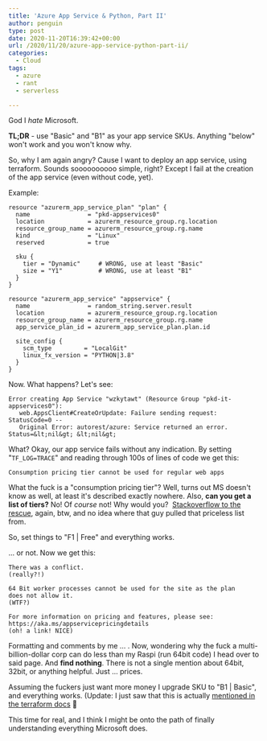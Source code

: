 ```yaml
---
title: 'Azure App Service & Python, Part II'
author: penguin
type: post
date: 2020-11-20T16:39:42+00:00
url: /2020/11/20/azure-app-service-python-part-ii/
categories:
  - Cloud
tags:
  - azure
  - rant
  - serverless

---
```

God I _hate_ Microsoft.

**TL;DR** - use "Basic" and "B1" as your app service SKUs. Anything "below" won't work and you won't know why.

So, why I am again angry? Cause I want to deploy an app service, using terraform. Sounds soooooooooo simple, right? Except I fail at the creation of the app service (even without code, yet).

Example:

```
resource "azurerm_app_service_plan" "plan" {
  name                = "pkd-appservices0"
  location            = azurerm_resource_group.rg.location
  resource_group_name = azurerm_resource_group.rg.name
  kind                = "Linux"
  reserved            = true

  sku {
    tier = "Dynamic"     # WRONG, use at least "Basic"
    size = "Y1"          # WRONG, use at least "B1"
  }
}
```

```
resource "azurerm_app_service" "appservice" {
  name                = random_string.server.result
  location            = azurerm_resource_group.rg.location
  resource_group_name = azurerm_resource_group.rg.name
  app_service_plan_id = azurerm_app_service_plan.plan.id

  site_config {
    scm_type         = "LocalGit"
    linux_fx_version = "PYTHON|3.8"
  }
}
```

Now. What happens? Let's see:

```
Error creating App Service "wzkytawt" (Resource Group "pkd-it-appservices0"): 
   web.AppsClient#CreateOrUpdate: Failure sending request: StatusCode=0 -- 
   Original Error: autorest/azure: Service returned an error. Status=&lt;nil&gt; &lt;nil&gt;
```

What? Okay, our app service fails without any indication. By setting "<code class="EnlighterJSRAW" data-enlighter-language="generic">TF_LOG=TRACE</code>" and reading through 100s of lines of code we get this:

```
Consumption pricing tier cannot be used for regular web apps
```

What the fuck is a "consumption pricing tier"? Well, turns out MS doesn't know as well, at least it's described exactly nowhere. Also, **can you get a list of tiers?** No! Of _course_ not! Why would you?  [Stackoverflow to the rescue][1], again, btw, and no idea where that guy pulled that priceless list from.

So, set things to "F1 | Free" and everything works.

... or not. Now we get this:

```
There was a conflict.                                              (really?!)

64 Bit worker processes cannot be used for the site as the plan 
does not allow it.                                                 (WTF?)

For more information on pricing and features, please see: 
https://aka.ms/appservicepricingdetails                            (oh! a link! NICE)
```

Formatting and comments by me ... . Now, wondering why the fuck a multi-billion-dollar corp can do less than my Raspi (run 64bit code) I head over to said page. And **find nothing**. There is not a single mention about 64bit, 32bit, or anything helpful. Just ... prices.

Assuming the fuckers just want more money I upgrade SKU to "B1 | Basic", and everything works. (Update: I just saw that this is actually [mentioned in the terraform docs][2] 🙂

This time for real, and I think I might be onto the path of finally understanding everything Microsoft does.

 [1]: https://stackoverflow.com/a/47522889
 [2]: https://registry.terraform.io/providers/hashicorp/azurerm/latest/docs/resources/app_service#use_32_bit_worker_process